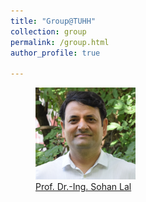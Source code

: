 ```yaml
---
title: "Group@TUHH"
collection: group
permalink: /group.html
author_profile: true

---
```


<figure>
  <img src="../images/Sohan_Lal_TUHH.jpg" width="160" title="Prof. Dr.-Ing. Sohan Lal" />
  <figcaption> <a href="https://sohansharma.github.io/">Prof. Dr.-Ing. Sohan Lal</a> </figcaption>
</figure>
